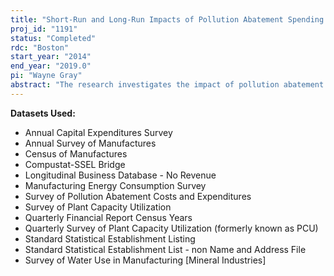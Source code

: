 ```yaml
---
title: "Short-Run and Long-Run Impacts of Pollution Abatement Spending on Economic and Environmental Outcomes"
proj_id: "1191"
status: "Completed"
rdc: "Boston"
start_year: "2014"
end_year: "2019.0"
pi: "Wayne Gray"
abstract: "The research investigates the impact of pollution abatement spending on a variety of economic and environmental outcomes at manufacturing plants, including production costs and productivity, employment, investment, location, and emissions of various pollutants. Timing of the transition process is of particular interest as new regulations take effect, potentially influencing investment in pollution abatement capital equipment, changes in production processes, and shifts in activity across plants. This research considers both the initial expansion of federal regulation in the 1970s and later regulations, such as EPA’s multimedia cluster rule affecting the pulp and paper industry and California’s recent regulation of greenhouse gas emissions. The analyses take advantage of the plant- and firm-level detail in the Census Bureau data in testing whether different types of plants and firms show different responses to pollution abatement costs. "
---
```


**Datasets Used:**

  - Annual Capital Expenditures Survey 
  - Annual Survey of Manufactures 
  - Census of Manufactures 
  - Compustat-SSEL Bridge 
  - Longitudinal Business Database - No Revenue 
  - Manufacturing Energy Consumption Survey 
  - Survey of Pollution Abatement Costs and Expenditures 
  - Survey of Plant Capacity Utilization 
  - Quarterly Financial Report Census Years 
  - Quarterly Survey of Plant Capacity Utilization (formerly known as PCU) 
  - Standard Statistical Establishment Listing 
  - Standard Statistical Establishment List - non Name and Address File 
  - Survey of Water Use in Manufacturing [Mineral Industries] 

